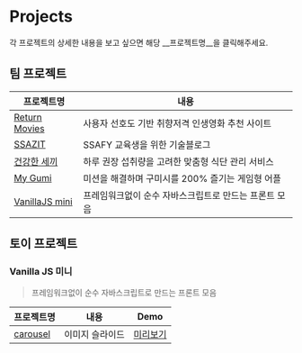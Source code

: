 # Projects

각 프로젝트의 상세한 내용을 보고 싶으면 해당 __프로젝트명__을 클릭해주세요.

## 팀 프로젝트

| 프로젝트명                                                  | 내용                                                  |
| ----------------------------------------------------------- | ----------------------------------------------------- |
| [Return Movies](https://github.com/kei9641/Return-Movies)   | 사용자 선호도 기반 취향저격 인생영화 추천 사이트      |
| [SSAZIT](https://github.com/kei9641/SSAZIT)                 | SSAFY 교육생을 위한 기술블로그                        |
| [건강한 세끼](https://github.com/kei9641/healthy-meals)     | 하루 권장 섭취량을 고려한 맞춤형 식단 관리 서비스     |
| [My Gumi](https://github.com/kei9641/My-Gumi/)              | 미션을 해결하며 구미시를 200% 즐기는 게임형 어플      |
| [VanillaJS mini](https://github.com/kei9641/VanillaJS-mini) | 프레임워크없이 순수 자바스크립트로 만드는 프론트 모음 |



## 토이 프로젝트

### Vanilla JS 미니

> 프레임워크없이 순수 자바스크립트로 만드는 프론트 모음

| 프로젝트명                                                | 내용            | Demo                                                      |
| --------------------------------------------------------- | --------------- | --------------------------------------------------------- |
| [carousel](https://github.com/kei9641/vanillaJS-carousel) | 이미지 슬라이드 | [미리보기](https://kei9641.github.io/vanillaJS-carousel/) |

